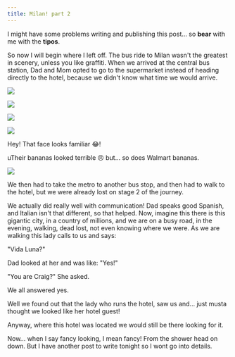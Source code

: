 ```yaml
---
title: Milan! part 2
---
```


I might have some problems writing and publishing this post... so **bear** with me with the **tipos**. 

So now I will begin where I left off. The bus ride to Milan wasn't the greatest in scenery, unless you like graffiti. When we arrived at the central bus station, Dad and Mom opted to go to the supermarket instead of heading directly to the hotel, because we didn't know what time we would arrive. 

![](/post/travel/italysupermarket.JPG/)

![](/post/travel/italysupermarket1.JPG/)

![](/post/travel/italysupermarket2.JPG/)

![](/post/travel/italysupermarket3.JPG/)

Hey! That face  looks familiar 😂!

uTheir bananas looked terrible 😣 but... so does Walmart bananas.

![](/post/travel/italybananas.JPG/)

We then had to take the metro to another bus stop, and then had to walk to the hotel, but we were already lost on stage 2 of the journey.

We actually did really well with communication! Dad speaks good Spanish, and Italian isn't that different, so that helped. Now, imagine this there is this gigantic city, in a country of millions, and we are on a busy road, in the evening, walking, dead lost, not even knowing where we were. As we are walking this lady calls to us and says: 

"Vida Luna?" 

Dad looked at her and was like: "Yes!"  

"You are Craig?" She asked.

We all answered yes.

Well we found out that the lady who runs the hotel, saw us and...  just musta thought we looked like her hotel guest!

Anyway, where this hotel was located we would still be there looking for it.

Now... when I say fancy looking, I mean fancy! From the shower head on down. But I have another post to write tonight so I wont go into details.
